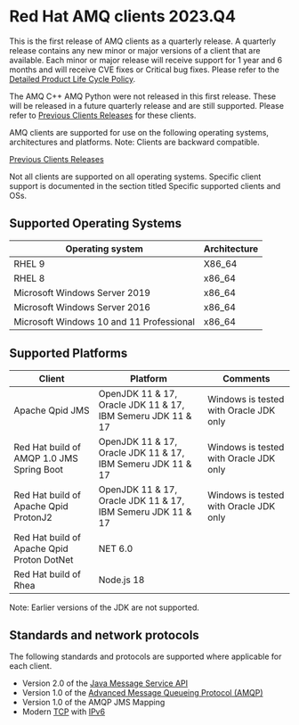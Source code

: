 # Red Hat AMQ clients 2023.Q4

This is the first release of AMQ clients as a quarterly release. A quarterly release contains any new minor or major versions 
of a client that are available. Each minor or major release will receive support for 1 year and 6 months and will receive 
CVE fixes or Critical bug fixes. Please refer to the [Detailed Product Life Cycle Policy](https://access.redhat.com/articles/7052871). 

The AMQ C++ AMQ Python were not released in this first release. These will be released in a future quarterly release and
are still supported. Please refer to [Previous Clients Releases](https://access.redhat.com/articles/5043041) for these clients. 

AMQ clients are supported for use on the following operating systems, architectures and platforms. Note: Clients are 
backward compatible.

[Previous Clients Releases](https://access.redhat.com/articles/5043041)

Not all clients are supported on all operating systems. Specific client support is documented in the section titled Specific supported clients and OSs.

## Supported Operating Systems

| Operating system                         | Architecture |
|------------------------------------------|--------------|
| RHEL 9                                   | X86_64       |
| RHEL 8                                   | x86_64       |
| Microsoft Windows Server 2019            | x86_64       |                                              
| Microsoft Windows Server 2016            | x86_64       |
| Microsoft Windows 10 and 11 Professional | x86_64       |                                            

## Supported Platforms

| Client                                     | Platform                                                    | Comments                               |
|--------------------------------------------|-------------------------------------------------------------|----------------------------------------|
| Apache Qpid JMS                            | OpenJDK 11 & 17, Oracle JDK 11 & 17, IBM Semeru JDK 11 & 17 | Windows is tested with Oracle JDK only |
| Red Hat build of AMQP 1.0 JMS Spring Boot  | OpenJDK 11 & 17, Oracle JDK 11 & 17, IBM Semeru JDK 11 & 17 | Windows is tested with Oracle JDK only |
| Red Hat build of Apache Qpid ProtonJ2      | OpenJDK 11 & 17, Oracle JDK 11 & 17, IBM Semeru JDK 11 & 17 | Windows is tested with Oracle JDK only |                                              
| Red Hat build of Apache Qpid Proton DotNet | NET 6.0                                                     |                                        |                                           
| Red Hat build of Rhea                      | Node.js 18                                                  |                                        |

Note: Earlier versions of the JDK are not supported.

## Standards and network protocols

The following standards and protocols are supported where applicable for each client. 

- Version 2.0 of the [Java Message Service API](https://access.redhat.com/bounce/?externalURL=https%3A%2F%2Fjcp.org%2Fen%2Fjsr%2Fdetail%3Fid%3D343)
- Version 1.0 of the [Advanced Message Queueing Protocol (AMQP)](https://access.redhat.com/bounce/?externalURL=http%3A%2F%2Fwww.amqp.org%2F)
- Version 1.0 of the AMQP JMS Mapping
- Modern [TCP](https://access.redhat.com/bounce/?externalURL=https%3A%2F%2Ftools.ietf.org%2Fhtml%2Frfc793) with [IPv6](https://access.redhat.com/bounce/?externalURL=https%3A%2F%2Ftools.ietf.org%2Fhtml%2Frfc2460)

